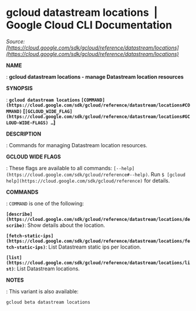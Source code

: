 # gcloud datastream locations  |  Google Cloud CLI Documentation

*Source: [https://cloud.google.com/sdk/gcloud/reference/datastream/locations](https://cloud.google.com/sdk/gcloud/reference/datastream/locations)*

**NAME**

: **gcloud datastream locations - manage Datastream location resources**

**SYNOPSIS**

: **`gcloud datastream locations` `[COMMAND](https://cloud.google.com/sdk/gcloud/reference/datastream/locations#COMMAND)` [`[GCLOUD_WIDE_FLAG](https://cloud.google.com/sdk/gcloud/reference/datastream/locations#GCLOUD-WIDE-FLAGS) …`]**

**DESCRIPTION**

: Commands for managing Datastream location resources.

**GCLOUD WIDE FLAGS**

: These flags are available to all commands: `[--help](https://cloud.google.com/sdk/gcloud/reference#--help)`.
Run `$ [gcloud help](https://cloud.google.com/sdk/gcloud/reference)` for details.

**COMMANDS**

: ``COMMAND`` is one of the following:

**`[describe](https://cloud.google.com/sdk/gcloud/reference/datastream/locations/describe)`**:
Show details about the location.

**`[fetch-static-ips](https://cloud.google.com/sdk/gcloud/reference/datastream/locations/fetch-static-ips)`**:
List Datastream static ips per location.

**`[list](https://cloud.google.com/sdk/gcloud/reference/datastream/locations/list)`**:
List Datastream locations.

**NOTES**

: This variant is also available:

```
gcloud beta datastream locations
```